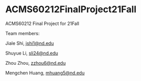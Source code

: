 # ACMS60212FinalProject21Fall
ACMS60212 Final Project for 21Fall


Team members:

Jiale Shi, jshi1@nd.edu

Shuyue Li, sli24@nd.edu

Zhou Zhou, zzhou6@nd.edu

Mengchen Huang, mhuang5@nd.edu

